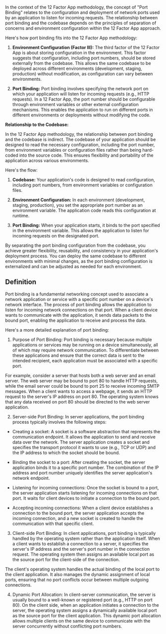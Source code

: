 In the context of the 12 Factor App methodology, the concept of "Port Binding" relates to the configuration and deployment of network ports used by an application to listen for incoming requests. The relationship between port binding and the codebase depends on the principles of separation of concerns and environment configuration within the 12 Factor App approach. 

Here's how port binding fits into the 12 Factor App methodology:

1. **Environment Configuration (Factor III):**
   The third factor of the 12 Factor App is about storing configuration in the environment. This factor suggests that configuration, including port numbers, should be stored externally from the codebase. This allows the same codebase to be deployed across different environments (development, staging, production) without modification, as configuration can vary between environments.

2. **Port Binding:**
   Port binding involves specifying the network port on which your application will listen for incoming requests (e.g., HTTP requests). In a 12 Factor App, the port number should be configurable through environment variables or other external configuration mechanisms. This enables the application to run on different ports in different environments or deployments without modifying the code.

**Relationship to the Codebase:**

In the 12 Factor App methodology, the relationship between port binding and the codebase is indirect. The codebase of your application should be designed to read the necessary configuration, including the port number, from environment variables or configuration files rather than being hard-coded into the source code. This ensures flexibility and portability of the application across various environments.

Here's the flow:

1. **Codebase:** Your application's code is designed to read configuration, including port numbers, from environment variables or configuration files.

2. **Environment Configuration:** In each environment (development, staging, production), you set the appropriate port number as an environment variable. The application code reads this configuration at runtime.

3. **Port Binding:** When your application starts, it binds to the port specified in the environment variable. This allows the application to listen for incoming requests on the designated port.

By separating the port binding configuration from the codebase, you achieve greater flexibility, reusability, and consistency in your application's deployment process. You can deploy the same codebase to different environments with minimal changes, as the port binding configuration is externalized and can be adjusted as needed for each environment.




## Definition

Port binding is a fundamental networking concept used to associate a network application or service with a specific port number on a device's network interface. The process of port binding allows the application to listen for incoming network connections on that port. When a client device wants to communicate with the application, it sends data packets to the bound port, enabling the application to receive and process the data.


Here's a more detailed explanation of port binding:

1. Purpose of Port Binding: Port binding is necessary because multiple applications or services may be running on a device simultaneously, all of which may require network communication. To differentiate between these applications and ensure that the correct data is sent to the intended recipient, each application must be associated with a specific port.

For example, consider a server that hosts both a web server and an email server. The web server may be bound to port 80 to handle HTTP requests, while the email server could be bound to port 25 to receive incoming SMTP messages. When a client wants to access a webpage, it sends an HTTP request to the server's IP address on port 80. The operating system knows that any data received on port 80 should be directed to the web server application.

2. Server-side Port Binding: In server applications, the port binding process typically involves the following steps:

- Creating a socket: A socket is a software abstraction that represents the communication endpoint. It allows the application to send and receive data over the network. The server application creates a socket and specifies the transport protocol it wants to use (e.g., TCP or UDP) and the IP address to which the socket should be bound.
    
- Binding the socket to a port: After creating the socket, the server application binds it to a specific port number. The combination of the IP address and port number uniquely identifies the server application's network endpoint.
    
- Listening for incoming connections: Once the socket is bound to a port, the server application starts listening for incoming connections on that port. It waits for client devices to initiate a connection to the bound port.
    
- Accepting incoming connections: When a client device establishes a connection to the bound port, the server application accepts the incoming connection, and a new socket is created to handle the communication with that specific client.
    

3. Client-side Port Binding: In client applications, port binding is typically handled by the operating system rather than the application itself. When a client wants to establish a connection to a server, it specifies the server's IP address and the server's port number in the connection request. The operating system then assigns an available local port as the source port for the client-side of the connection.

The client's operating system handles the actual binding of the local port to the client application. It also manages the dynamic assignment of local ports, ensuring that no port conflicts occur between multiple outgoing connections.

4. Dynamic Port Allocation: In client-server communication, the server is usually bound to a well-known or registered port (e.g., HTTP on port 80). On the client side, when an application initiates a connection to the server, the operating system assigns a dynamically available local port as the source port for the client application. This dynamic port allocation allows multiple clients on the same device to communicate with the server concurrently without conflicting port numbers.


